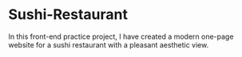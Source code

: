 # Sushi-Restaurant

In this front-end practice project, I have created a modern one-page website for a sushi restaurant with a pleasant aesthetic view.

